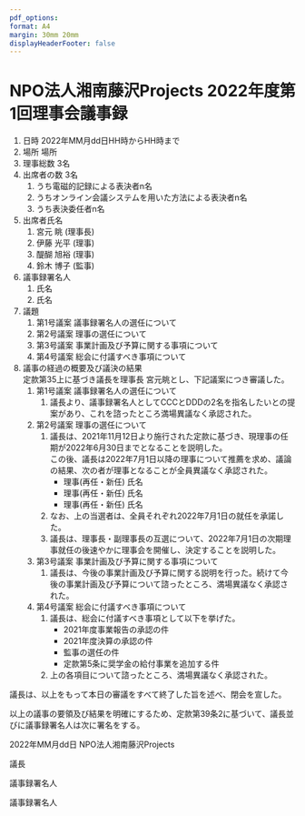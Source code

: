 ```yaml
---
pdf_options:
format: A4
margin: 30mm 20mm
displayHeaderFooter: false
---
```


# NPO法人湘南藤沢Projects 2022年度第1回理事会議事録

1. 日時 2022年MM月dd日HH時からHH時まで
2. 場所 場所
3. 理事総数 3名
4. 出席者の数 3名
   1. うち電磁的記録による表決者n名
   2. うちオンライン会議システムを用いた方法による表決者n名
   3. うち表決委任者n名
5. 出席者氏名
   1. 宮元 眺 (理事長)
   2. 伊藤 光平 (理事)
   3. 醍醐 旭裕 (理事)
   4. 鈴木 博子 (監事)
6. 議事録署名人
   1. 氏名
   2. 氏名
7. 議題
   1. 第1号議案 議事録署名人の選任について
   2. 第2号議案 理事の選任について
   3. 第3号議案 事業計画及び予算に関する事項について
   4. 第4号議案 総会に付議すべき事項について
8. 議事の経過の概要及び議決の結果
   <br>定款第35上に基づき議長を理事長 宮元眺とし、下記議案につき審議した。
   1. 第1号議案 議事録署名人の選任について
      1. 議長より、議事録署名人としてCCCとDDDの2名を指名したいとの提案があり、これを諮ったところ満場異議なく承認された。
   2. 第2号議案 理事の選任について
      1. 議長は、2021年11月12日より施行された定款に基づき、現理事の任期が2022年6月30日までとなることを説明した。<br>
          この後、議長は2022年7月1日以降の理事について推薦を求め、議論の結果、次の者が理事となることが全員異議なく承認された。<br>
          * 理事(再任・新任) 氏名
          * 理事(再任・新任) 氏名
          * 理事(再任・新任) 氏名
      2. なお、上の当選者は、全員それぞれ2022年7月1日の就任を承諾した。
      3. 議長は、理事長・副理事長の互選について、2022年7月1日の次期理事就任の後速やかに理事会を開催し、決定することを説明した。
   3. 第3号議案 事業計画及び予算に関する事項について 
      1. 議長は、今後の事業計画及び予算に関する説明を行った。続けて今後の事業計画及び予算について諮ったところ、満場異議なく承認された。
   4. 第4号議案 総会に付議すべき事項について
      1. 議長は、総会に付議すべき事項として以下を挙げた。
          * 2021年度事業報告の承認の件
          * 2021年度決算の承認の件
          * 監事の選任の件
          * 定款第5条に奨学金の給付事業を追加する件
      2. 上の各項目について諮ったところ、満場異議なく承認された。

議長は、以上をもって本日の審議をすべて終了した旨を述べ、閉会を宣した。

以上の議事の要領及び結果を明確にするため、定款第39条2に基づいて、議長並びに議事録署名人は次に署名をする。

2022年MM月dd日 NPO法人湘南藤沢Projects

議長

議事録署名人

議事録署名人